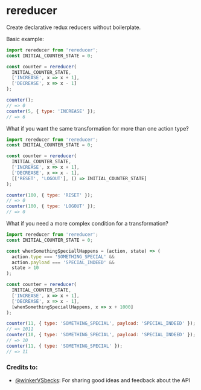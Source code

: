 # rereducer

Create declarative redux reducers without boilerplate.

Basic example:
```js
import rereducer from 'rereducer';
const INITIAL_COUNTER_STATE = 0;

const counter = rereducer(
  INITIAL_COUNTER_STATE,
  ['INCREASE', x => x + 1],
  ['DECREASE', x => x - 1]
);

counter();
// => 0
counter(5, { type: 'INCREASE' });
// => 6
```

What if you want the same transformation for more than one action type?

```js
import rereducer from 'rereducer';
const INITIAL_COUNTER_STATE = 0;

const counter = rereducer(
  INITIAL_COUNTER_STATE,
  ['INCREASE', x => x + 1],
  ['DECREASE', x => x - 1],
  [['RESET', 'LOGOUT'], () => INITIAL_COUNTER_STATE]
);

counter(100, { type: 'RESET' });
// => 0
counter(100, { type: 'LOGOUT' });
// => 0
```

What if you need a more complex condition for a transformation?

```js
import rereducer from 'rereducer';
const INITIAL_COUNTER_STATE = 0;

const whenSomethingSpeciallHappens = (action, state) => (
  action.type === 'SOMETHING_SPECIAL' &&
  action.payload === 'SPECIAL_INDEED' &&
  state > 10
);

const counter = rereducer(
  INITIAL_COUNTER_STATE,
  ['INCREASE', x => x + 1],
  ['DECREASE', x => x - 1],
  [whenSomethingSpeciallHappens, x => x + 1000]
);

counter(11, { type: 'SOMETHING_SPECIAL', payload: 'SPECIAL_INDEED' });
// => 1011
counter(10, { type: 'SOMETHING_SPECIAL', payload: 'SPECIAL_INDEED' });
// => 10
counter(11, { type: 'SOMETHING_SPECIAL' });
// => 11
```

### Credits to:

- [@winkerVSbecks](https://github.com/winkerVSbecks): For sharing good ideas and feedback about the API
